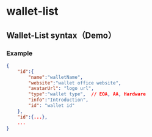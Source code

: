 # wallet-list
## Wallet-List syntax（Demo）
### Example
```json
{
    "id":{
        "name":"walletName",
        "website":"wallet office website",
        "avatarUrl": "logo url",
        "type":"wallet type",  // EOA, AA, Hardware
        "info":"Introduction",
        "id": "wallet id"
    },
    "id":{...},
    ...
}
```